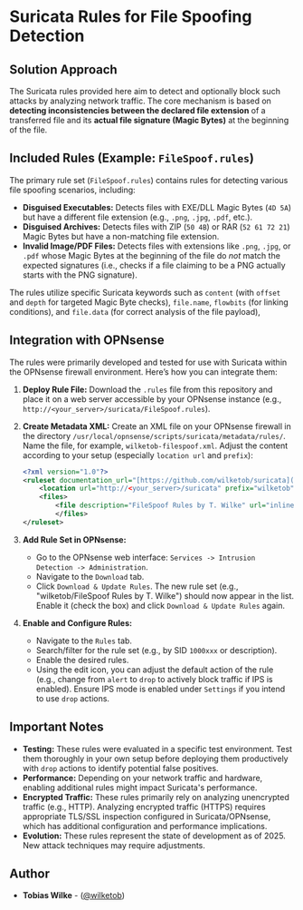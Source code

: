 # Suricata Rules for File Spoofing Detection

## Solution Approach

The Suricata rules provided here aim to detect and optionally block such attacks by analyzing network traffic. The core mechanism is based on **detecting inconsistencies between the declared file extension** of a transferred file and its **actual file signature (Magic Bytes)** at the beginning of the file.

## Included Rules (Example: `FileSpoof.rules`)

The primary rule set (`FileSpoof.rules`) contains rules for detecting various file spoofing scenarios, including:

* **Disguised Executables:** Detects files with EXE/DLL Magic Bytes (`4D 5A`) but have a different file extension (e.g., `.png`, `.jpg`, `.pdf`, etc.).
* **Disguised Archives:** Detects files with ZIP (`50 4B`) or RAR (`52 61 72 21`) Magic Bytes but have a non-matching file extension.
* **Invalid Image/PDF Files:** Detects files with extensions like `.png`, `.jpg`, or `.pdf` whose Magic Bytes at the beginning of the file do *not* match the expected signatures (i.e., checks if a file claiming to be a PNG actually starts with the PNG signature).

The rules utilize specific Suricata keywords such as `content` (with `offset` and `depth` for targeted Magic Byte checks), `file.name`, `flowbits` (for linking conditions), and `file.data` (for correct analysis of the file payload),

## Integration with OPNsense

The rules were primarily developed and tested for use with Suricata within the OPNsense firewall environment. Here’s how you can integrate them:

1.  **Deploy Rule File:** Download the `.rules` file from this repository and place it on a web server accessible by your OPNsense instance (e.g., `http://<your_server>/suricata/FileSpoof.rules`).
2.  **Create Metadata XML:** Create an XML file on your OPNsense firewall in the directory `/usr/local/opnsense/scripts/suricata/metadata/rules/`. Name the file, for example, `wilketob-filespoof.xml`. Adjust the content according to your setup (especially `location url` and `prefix`):

    ```xml
    <?xml version="1.0"?>
    <ruleset documentation_url="[https://github.com/wilketob/suricata](https://github.com/wilketob/suricata)">
        <location url="http://<your_server>/suricata" prefix="wilketob"/>
        <files>
            <file description="FileSpoof Rules by T. Wilke" url="inline::FileSpoof.rules">FileSpoof.rules</file>
            </files>
    </ruleset>
    ```

3.  **Add Rule Set in OPNsense:**
    * Go to the OPNsense web interface: `Services -> Intrusion Detection -> Administration`.
    * Navigate to the `Download` tab.
    * Click `Download & Update Rules`. The new rule set (e.g., "wilketob/FileSpoof Rules by T. Wilke") should now appear in the list. Enable it (check the box) and click `Download & Update Rules` again.
4.  **Enable and Configure Rules:**
    * Navigate to the `Rules` tab.
    * Search/filter for the rule set (e.g., by SID `1000xxx` or description).
    * Enable the desired rules.
    * Using the edit icon, you can adjust the default action of the rule (e.g., change from `alert` to `drop` to actively block traffic if IPS is enabled). Ensure IPS mode is enabled under `Settings` if you intend to use `drop` actions.

## Important Notes

* **Testing:** These rules were evaluated in a specific test environment. Test them thoroughly in your own setup before deploying them productively with `drop` actions to identify potential false positives.
* **Performance:** Depending on your network traffic and hardware, enabling additional rules might impact Suricata's performance.
* **Encrypted Traffic:** These rules primarily rely on analyzing unencrypted traffic (e.g., HTTP). Analyzing encrypted traffic (HTTPS) requires appropriate TLS/SSL inspection configured in Suricata/OPNsense, which has additional configuration and performance implications.
* **Evolution:** These rules represent the state of development as of 2025. New attack techniques may require adjustments.


## Author

* **Tobias Wilke** - ([@wilketob](https://github.com/wilketob))
